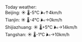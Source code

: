 Today weather:  
Beijing: ☀️ 🌡️-5°C 🌬️↑4km/h  
Tianjin: ☀️ 🌡️-4°C 🌬️→0km/h  
Shijiazhuang: ☀️ 🌡️+5°C 🌬️→14km/h  
Tangshan: ☀️ 🌡️-1°C 🌬️→10km/h  
